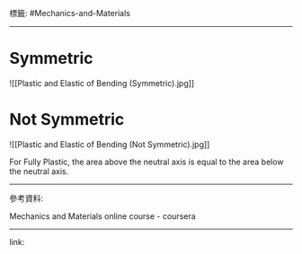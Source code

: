標籤: #Mechanics-and-Materials 

---

# Symmetric

![[Plastic and Elastic of Bending (Symmetric).jpg]]

# Not Symmetric

![[Plastic and Elastic of Bending (Not Symmetric).jpg]]

For Fully Plastic, the area above the neutral axis is equal to the area below the neutral axis.

---

參考資料:

Mechanics and Materials online course - coursera

---

link:

